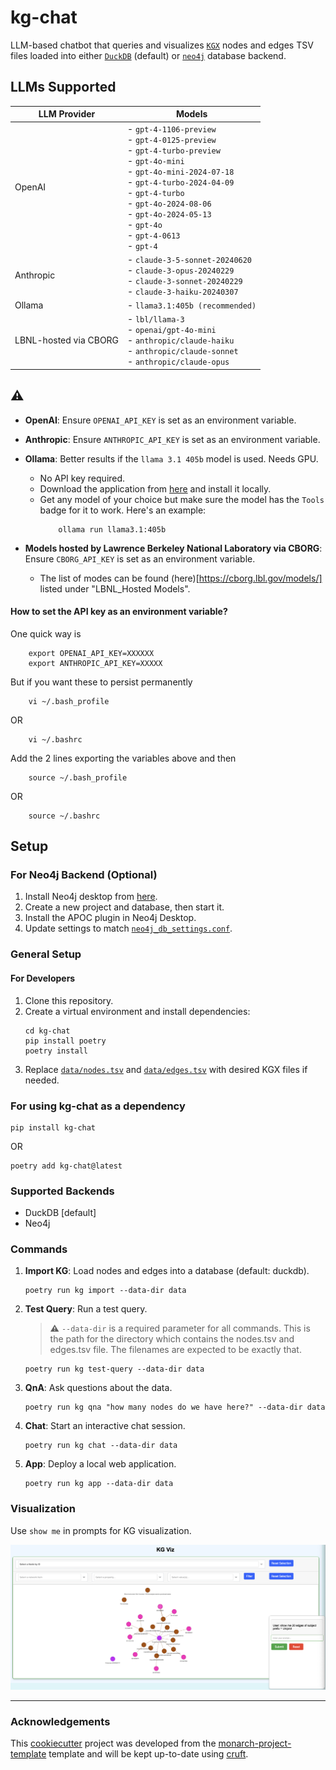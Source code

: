 # kg-chat

LLM-based chatbot that queries and visualizes [`KGX`](https://github.com/biolink/kgx) nodes and edges TSV files loaded into either [`DuckDB`](https://github.com/duckdb/duckdb) (default) or [`neo4j`](https://github.com/neo4j/neo4j) database backend.

## LLMs Supported
| **LLM Provider**            | **Models**                                                                                   |
|-----------------------------|----------------------------------------------------------------------------------------------|
| OpenAI                      | - `gpt-4-1106-preview`<br>- `gpt-4-0125-preview`<br>- `gpt-4-turbo-preview`<br>- `gpt-4o-mini`<br>- `gpt-4o-mini-2024-07-18`<br>- `gpt-4-turbo-2024-04-09`<br>- `gpt-4-turbo`<br>- `gpt-4o-2024-08-06`<br>- `gpt-4o-2024-05-13`<br>- `gpt-4o`<br>- `gpt-4-0613`<br>- `gpt-4` |
| Anthropic                   | - `claude-3-5-sonnet-20240620`<br>- `claude-3-opus-20240229`<br>- `claude-3-sonnet-20240229`<br>- `claude-3-haiku-20240307` |
| Ollama                      | - `llama3.1:405b (recommended)`                                                                                 |
| LBNL-hosted via CBORG       | - `lbl/llama-3`<br>- `openai/gpt-4o-mini`<br>- `anthropic/claude-haiku`<br>- `anthropic/claude-sonnet`<br>- `anthropic/claude-opus` |

## **:warning:**

- **OpenAI**:  Ensure `OPENAI_API_KEY` is set as an environment variable.

- **Anthropic**:  Ensure `ANTHROPIC_API_KEY` is set as an environment variable.

- **Ollama**: Better results if the `llama 3.1 405b` model is used. Needs GPU.
  - No API key required.
  - Download the application from [here](https://ollama.com/download) and install it locally.
  - Get any model of your choice but make sure the model has the `Tools` badge for it to work.
    Here's an example:
    ```shell
        ollama run llama3.1:405b
    ```
- **Models hosted by Lawrence Berkeley National Laboratory via CBORG**: Ensure `CBORG_API_KEY` is set as an environment variable.
  - The list of modes can be found (here)[https://cborg.lbl.gov/models/] listed under "LBNL_Hosted Models".


#### How to set the API key as an environment variable?
One quick way is 
```shell
    export OPENAI_API_KEY=XXXXXX
    export ANTHROPIC_API_KEY=XXXXX
```
But if you want these to persist permanently
```shell
    vi ~/.bash_profile
```

OR

```
    vi ~/.bashrc
```
Add the 2 lines exporting the variables above and then
```shell
    source ~/.bash_profile
```
OR
```
    source ~/.bashrc
```

## Setup

### For Neo4j Backend (Optional)
1. Install Neo4j desktop from [here](https://neo4j.com/download/).
2. Create a new project and database, then start it.
3. Install the APOC plugin in Neo4j Desktop.
4. Update settings to match [`neo4j_db_settings.conf`](conf_files/neo4j_db_settings.conf).

### General Setup 

#### For Developers 
1. Clone this repository.
2. Create a virtual environment and install dependencies:
    ```shell
    cd kg-chat
    pip install poetry
    poetry install
    ```
3. Replace [`data/nodes.tsv`](data/nodes.tsv) and [`data/edges.tsv`](data/edges.tsv) with desired KGX files if needed.

### For using kg-chat as a dependency

```shell
pip install kg-chat
```
OR
```shell
poetry add kg-chat@latest
```

### Supported Backends
- DuckDB [default]
- Neo4j

### Commands

1. **Import KG**: Load nodes and edges into a database (default: duckdb).
    ```shell
    poetry run kg import --data-dir data
    ```

2. **Test Query**: Run a test query. 
   > **:warning:** `--data-dir` is a required parameter for all commands. This is the path for the directory which contains the nodes.tsv and edges.tsv file. The filenames are expected to be exactly that.
    ```shell
    poetry run kg test-query --data-dir data
    ```

3. **QnA**: Ask questions about the data.
    ```shell
    poetry run kg qna "how many nodes do we have here?" --data-dir data
    ```

4. **Chat**: Start an interactive chat session.
    ```shell
    poetry run kg chat --data-dir data
    ```

5. **App**: Deploy a local web application.
    ```shell
    poetry run kg app --data-dir data
    ```

### Visualization
Use `show me` in prompts for KG visualization.

![kg-app](src/kg_chat/assets/kg_app.png)

---
### Acknowledgements

This [cookiecutter](https://cookiecutter.readthedocs.io/en/stable/README.html) project was developed from the [monarch-project-template](https://github.com/monarch-initiative/monarch-project-template) template and will be kept up-to-date using [cruft](https://cruft.github.io/cruft/).
